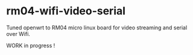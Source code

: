 rm04-wifi-video-serial
======================

Tuned openwrt to RM04 micro linux board for video streaming and serial over Wifi.

WORK in progress !
